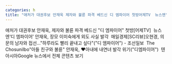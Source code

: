 ```yaml
---
categories: h
title: "애처가 대권후보 안재욱 제자와 불륜 파격 베드신 디 엠파이어 첫방어제TV  뉴스엔"
---
```

애처가 대권후보 안재욱, 제자와 불륜 파격 베드신 "디 엠파이어" 첫방[어제TV]&nbsp;&nbsp;뉴스엔‘디 엠파이어’ 안재욱, 장모 이미숙에게 외도 사실 발각&nbsp;&nbsp;매일경제[SC리뷰]오현경, 의문의 남자와 접선…"하루라도 빨리 끝내고 싶다"("디 엠파이어") - 조선일보&nbsp;&nbsp;The Chosunilbo"아들 친구와 불륜" 안재욱, ♥아내에 내연녀 발각 위기("디엠파이어")&nbsp;&nbsp;텐아시아Google 뉴스에서 전체 콘텐츠 보기